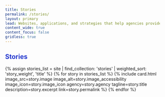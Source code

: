 ```yaml
---
title: Stories
permalink: /stories/
layout: primary
lead: Websites, applications, and strategies that help agencies provide excellent value to the public.
content_wide: true
content_focus: false
gridless: true
---
```


<style>
h2 {
  color:#2337CE;
}
</style>

<section class="nz-section background-gray">
  <div class="nz-grid">
      <div class="nz-width-two-thirds">
        <h2 tabindex="0"> Stories </h2>
      </div>
  </div>

  <div class="nz-grid">
    <section class="nz-section">
      <div class="nz-section-bottom">
        <div class="nz-flex nz-flex-wrap">
          {% assign stories_list = site | find_collection: 'stories' | weighted_sort: 'story_weight', 'title' %}
          {% for story in stories_list %}
            {% include card.html
              image_src=story.image
              image_alt=story.image_accessibility
              image_icon=story.image_icon
              agency=story.agency
              tagline=story.title
              description=story.excerpt
              link=story.permalink
            %}
          {% endfor %}
        </div>
      </div>
    </section>
  </div>
</section>
